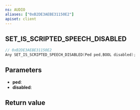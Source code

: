 ```yaml
---
ns: AUDIO
aliases: ["0xB2DE3AEBE31150E2"]
apiset: client
---
```

## SET_IS_SCRIPTED_SPEECH_DISABLED

```c
// 0xB2DE3AEBE31150E2
Any SET_IS_SCRIPTED_SPEECH_DISABLED(Ped ped,BOOL disabled);
```


## Parameters
* **ped**:
* **disabled**:

## Return value

